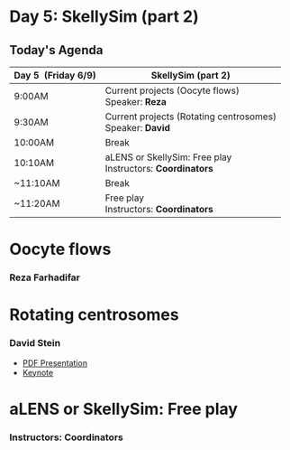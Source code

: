 # Day 5: SkellySim (part 2)

## Today's Agenda

| **Day 5  (Friday 6/9)** | **SkellySim (part 2)**|
| --- | --- |
| 9:00AM | Current projects (Oocyte flows) <br />  Speaker: **Reza** | 
| 9:30AM | Current projects (Rotating centrosomes) <br /> Speaker: **David** |
| 10:00AM | Break |
| 10:10AM | aLENS or SkellySim: Free play <br /> Instructors: **Coordinators**|
| ~11:10AM | Break|
| ~11:20AM | Free play <br /> Instructors: **Coordinators**|



# Oocyte flows
### Reza Farhadifar



# Rotating centrosomes
### David Stein 
* [PDF Presentation](assets/Asters.pdf)
* [Keynote](https://users.flatironinstitute.org/~alamson/BPMSummerSchool_2023/Asters.key.pptx)



# aLENS or SkellySim: Free play
### Instructors: Coordinators
